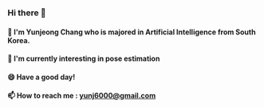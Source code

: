 ### Hi there 👋 

#### 👩 I'm Yunjeong Chang who is majored in Artificial Intelligence from South Korea.

#### 🌱 I'm currently interesting in pose estimation



#### 😄 Have a good day!

#### 📫 How to reach me : yunj6000@gmail.com


<!--
**yunjeong-chang/yunjeong-chang** is a ✨ _special_ ✨ repository because its `README.md` (this file) appears on your GitHub profile.
Here are some ideas to get you started:

- 🔭 I’m currently working on ...
- 🌱 I’m currently learning ...
- 👯 I’m looking to collaborate on ...
- 🤔 I’m looking for help with ...
- 💬 Ask me about ...
- 📫 How to reach me: ...
- 😄 Pronouns: ...
- ⚡ Fun fact: ...
-->
